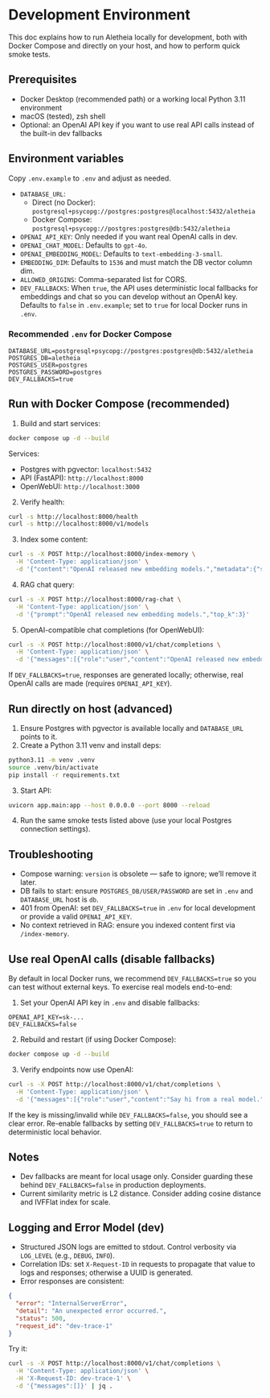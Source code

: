# Development Environment

This doc explains how to run Aletheia locally for development, both with Docker Compose and directly on your host, and how to perform quick smoke tests.

## Prerequisites

- Docker Desktop (recommended path) or a working local Python 3.11 environment
- macOS (tested), zsh shell
- Optional: an OpenAI API key if you want to use real API calls instead of the built-in dev fallbacks

## Environment variables

Copy `.env.example` to `.env` and adjust as needed.

- `DATABASE_URL`:
  - Direct (no Docker): `postgresql+psycopg://postgres:postgres@localhost:5432/aletheia`
  - Docker Compose: `postgresql+psycopg://postgres:postgres@db:5432/aletheia`
- `OPENAI_API_KEY`: Only needed if you want real OpenAI calls in dev.
- `OPENAI_CHAT_MODEL`: Defaults to `gpt-4o`.
- `OPENAI_EMBEDDING_MODEL`: Defaults to `text-embedding-3-small`.
- `EMBEDDING_DIM`: Defaults to `1536` and must match the DB vector column dim.
- `ALLOWED_ORIGINS`: Comma-separated list for CORS.
- `DEV_FALLBACKS`: When `true`, the API uses deterministic local fallbacks for embeddings and chat so you can develop without an OpenAI key. Defaults to `false` in `.env.example`; set to `true` for local Docker runs in `.env`.

### Recommended `.env` for Docker Compose

```
DATABASE_URL=postgresql+psycopg://postgres:postgres@db:5432/aletheia
POSTGRES_DB=aletheia
POSTGRES_USER=postgres
POSTGRES_PASSWORD=postgres
DEV_FALLBACKS=true
```

## Run with Docker Compose (recommended)

1) Build and start services:

```bash
docker compose up -d --build
```

Services:
- Postgres with pgvector: `localhost:5432`
- API (FastAPI): `http://localhost:8000`
- OpenWebUI: `http://localhost:3000`

2) Verify health:

```bash
curl -s http://localhost:8000/health
curl -s http://localhost:8000/v1/models
```

3) Index some content:

```bash
curl -s -X POST http://localhost:8000/index-memory \
  -H 'Content-Type: application/json' \
  -d '{"content":"OpenAI released new embedding models.","metadata":{"source":"smoke-test"}}'
```

4) RAG chat query:

```bash
curl -s -X POST http://localhost:8000/rag-chat \
  -H 'Content-Type: application/json' \
  -d '{"prompt":"OpenAI released new embedding models.","top_k":3}'
```

5) OpenAI-compatible chat completions (for OpenWebUI):

```bash
curl -s -X POST http://localhost:8000/v1/chat/completions \
  -H 'Content-Type: application/json' \
  -d '{"messages":[{"role":"user","content":"OpenAI released new embedding models."}]}'
```

If `DEV_FALLBACKS=true`, responses are generated locally; otherwise, real OpenAI calls are made (requires `OPENAI_API_KEY`).

## Run directly on host (advanced)

1) Ensure Postgres with pgvector is available locally and `DATABASE_URL` points to it.
2) Create a Python 3.11 venv and install deps:

```bash
python3.11 -m venv .venv
source .venv/bin/activate
pip install -r requirements.txt
```

3) Start API:

```bash
uvicorn app.main:app --host 0.0.0.0 --port 8000 --reload
```

4) Run the same smoke tests listed above (use your local Postgres connection settings).

## Troubleshooting

- Compose warning: `version` is obsolete — safe to ignore; we’ll remove it later.
- DB fails to start: ensure `POSTGRES_DB/USER/PASSWORD` are set in `.env` and `DATABASE_URL` host is `db`.
- 401 from OpenAI: set `DEV_FALLBACKS=true` in `.env` for local development or provide a valid `OPENAI_API_KEY`.
- No context retrieved in RAG: ensure you indexed content first via `/index-memory`.

## Use real OpenAI calls (disable fallbacks)

By default in local Docker runs, we recommend `DEV_FALLBACKS=true` so you can test without external keys. To exercise real models end-to-end:

1) Set your OpenAI API key in `.env` and disable fallbacks:

```
OPENAI_API_KEY=sk-...
DEV_FALLBACKS=false
```

2) Rebuild and restart (if using Docker Compose):

```bash
docker compose up -d --build
```

3) Verify endpoints now use OpenAI:

```bash
curl -s -X POST http://localhost:8000/v1/chat/completions \
  -H 'Content-Type: application/json' \
  -d '{"messages":[{"role":"user","content":"Say hi from a real model."}]}' | jq .
```

If the key is missing/invalid while `DEV_FALLBACKS=false`, you should see a clear error. Re-enable fallbacks by setting `DEV_FALLBACKS=true` to return to deterministic local behavior.

## Notes

- Dev fallbacks are meant for local usage only. Consider guarding these behind `DEV_FALLBACKS=false` in production deployments.
- Current similarity metric is L2 distance. Consider adding cosine distance and IVFFlat index for scale.

## Logging and Error Model (dev)

- Structured JSON logs are emitted to stdout. Control verbosity via `LOG_LEVEL` (e.g., `DEBUG`, `INFO`).
- Correlation IDs: set `X-Request-ID` in requests to propagate that value to logs and responses; otherwise a UUID is generated.
- Error responses are consistent:

```json
{
  "error": "InternalServerError",
  "detail": "An unexpected error occurred.",
  "status": 500,
  "request_id": "dev-trace-1"
}
```

Try it:

```bash
curl -s -X POST http://localhost:8000/v1/chat/completions \
  -H 'Content-Type: application/json' \
  -H 'X-Request-ID: dev-trace-1' \
  -d '{"messages":[]}' | jq .
```
